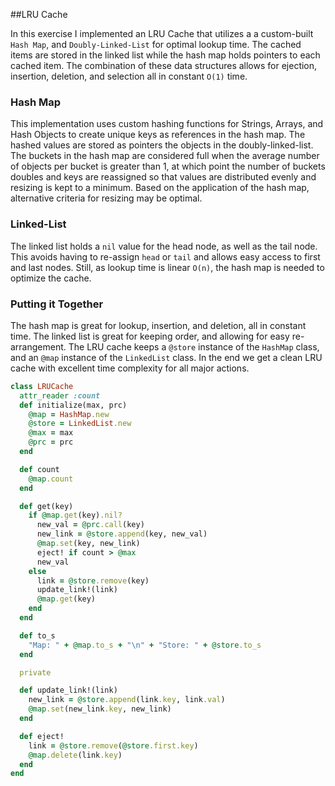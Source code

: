 ##LRU Cache

In this exercise I implemented an LRU Cache that utilizes a a custom-built `Hash Map`, and `Doubly-Linked-List` for optimal lookup time. The cached items are stored in the linked list while the hash map holds pointers to each cached item. The combination of these data structures allows for ejection, insertion, deletion, and selection all in constant `O(1)` time.  

### Hash Map

This implementation uses custom hashing functions for Strings, Arrays, and Hash Objects to create unique keys as references in the hash map. The hashed values are stored as pointers the objects in the doubly-linked-list. The buckets in the hash map are considered full when the average number of objects per bucket is greater than 1, at which point the number of buckets doubles and keys are reassigned so that values are distributed evenly and resizing is kept to a minimum. Based on the application of the hash map, alternative criteria for resizing may be optimal.

### Linked-List

The linked list holds a `nil` value for the head node, as well as the tail node. This avoids having to re-assign `head` or `tail` and allows easy access to first and last nodes. Still, as lookup time is linear `O(n)`, the hash map is needed to optimize the cache.

### Putting it Together

The hash map is great for lookup, insertion, and deletion, all in constant time. The linked list is great for keeping order, and allowing for easy re-arrangement. The LRU cache keeps a `@store` instance of the `HashMap` class, and an `@map` instance of the `LinkedList` class. In the end we get a clean LRU cache with excellent time complexity for all major actions.

```Ruby 
class LRUCache
  attr_reader :count
  def initialize(max, prc)
    @map = HashMap.new
    @store = LinkedList.new
    @max = max
    @prc = prc
  end

  def count
    @map.count
  end

  def get(key)
    if @map.get(key).nil?
      new_val = @prc.call(key)
      new_link = @store.append(key, new_val)
      @map.set(key, new_link)
      eject! if count > @max
      new_val
    else
      link = @store.remove(key)
      update_link!(link)
      @map.get(key)
    end
  end

  def to_s
    "Map: " + @map.to_s + "\n" + "Store: " + @store.to_s
  end

  private

  def update_link!(link)
    new_link = @store.append(link.key, link.val)
    @map.set(new_link.key, new_link)
  end

  def eject!
    link = @store.remove(@store.first.key)
    @map.delete(link.key)
  end
end
```

